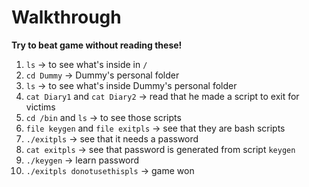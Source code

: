 # Walkthrough

**Try to beat game without reading these!**

1. `ls` -> to see what's inside in `/`
2. `cd Dummy` -> Dummy's personal folder
3. `ls` -> to see what's inside Dummy's personal folder
4. `cat Diary1` and `cat Diary2` -> read that he made a script to exit for victims
5. `cd /bin` and `ls` -> to see those scripts
6. `file keygen` and `file exitpls` -> see that they are bash scripts
7. `./exitpls` -> see that it needs a password
8. `cat exitpls` -> see that password is generated from script `keygen`
9. `./keygen` -> learn password
10. `./exitpls donotusethispls` -> game won